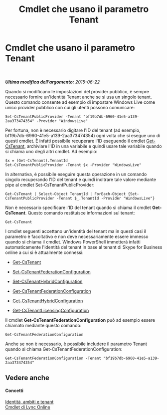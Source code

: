 ﻿---
title: Cmdlet che usano il parametro Tenant
TOCTitle: Cmdlet che usano il parametro Tenant
ms:assetid: e7fe7c12-fbe0-49c1-9e8c-eef6958f27d0
ms:mtpsurl: https://technet.microsoft.com/it-it/library/Dn362850(v=OCS.15)
ms:contentKeyID: 56269992
ms.date: 08/24/2015
mtps_version: v=OCS.15
ms.translationtype: HT
---

# Cmdlet che usano il parametro Tenant

 

_**Ultima modifica dell'argomento:** 2015-06-22_

Quando si modificano le impostazioni del provider pubblico, è sempre necessario fornire un'identità Tenant anche se si usa un singolo tenant. Questo comando consente ad esempio di impostare Windows Live come unico provider pubblico con cui gli utenti possono comunicare:

    Set-CsTenantPublicProvider -Tenant "bf19b7db-6960-41e5-a139-2aa373474354" -Provider "WindowsLive"

Per fortuna, non è necessario digitare l'ID del tenant (ad esempio, bf19b7db-6960-41e5-a139-2aa373474354) ogni volta che si esegue uno di questi cmdlet. È infatti possibile recuperare l'ID eseguendo il cmdlet [Get-CsTenant](https://docs.microsoft.com/en-us/powershell/module/skype/Get-CsTenant), archiviare l'ID in una variabile e quindi usare tale variabile quando si chiama uno degli altri cmdlet. Ad esempio:

    $x = (Get-CsTenant).TenantId
    Set-CsTenantPublicProvider -Tenant $x -Provider "WindowsLive"

In alternativa, è possibile eseguire questa operazione in un comando singolo recuperando l'ID del tenant e quindi inoltrare tale valore mediante pipe al cmdlet Set-CsTenantPublicProvider:

    Get-CsTenant | Select-Object TenantId | ForEach-Object {Set-CsTenantPublicProvider -Tenant $_.TenantId -Provider "WindowsLive"}

Non è necessario specificare l'ID del tenant quando si chiama il cmdlet **Get-CsTenant**. Questo comando restituisce informazioni sul tenant:

    Get-CsTenant

I cmdlet seguenti accettano un'identità del tenant ma in questi casi il parametro è facoltativo e non deve necessariamente essere immesso quando si chiama il cmdlet. Windows PowerShell immetterà infatti automaticamente l'identità del tenant in base al tenant di Skype for Business online a cui si è attualmente connessi:

  - [Get-CsTenant](https://docs.microsoft.com/en-us/powershell/module/skype/Get-CsTenant)

  - [Set-CsTenantFederationConfiguration](set-cstenantfederationconfiguration.md)

  - [Set-CsTenantHybridConfiguration](set-cstenanthybridconfiguration.md)

  - [Get-CsTenantFederationConfiguration](get-cstenantfederationconfiguration.md)

  - [Get-CsTenantHybridConfiguration](get-cstenanthybridconfiguration.md)

  - [Get-CsTenantLicensingConfiguration](get-cstenantlicensingconfiguration.md)

Il cmdlet **Get-CsTenantFederationConfiguration** può ad esempio essere chiamato mediante questo comando:

    Get-CsTenantFederationConfiguration

Anche se non è necessario, è possibile includere il parametro Tenant quando si chiama Get-CsTenantFederationConfiguration:

    Get-CsTenantFederationConfiguration -Tenant "bf19b7db-6960-41e5-a139-2aa373474354"

## Vedere anche

#### Concetti

[Identità, ambiti e tenant](identities-scopes-and-tenants-in-skype-for-business-online.md)  
[Cmdlet di Lync Online](the-skype-for-business-online-cmdlets.md)

